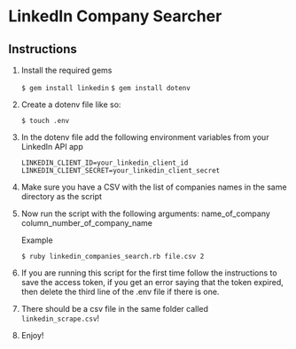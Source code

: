 # LinkedIn Company Searcher

## Instructions

1. Install the required gems

   `$ gem install linkedin`
   `$ gem install dotenv`

2. Create a dotenv file like so:

   `$ touch .env`
3. In the dotenv file add the following environment variables from your LinkedIn API app

   ```
   LINKEDIN_CLIENT_ID=your_linkedin_client_id
   LINKEDIN_CLIENT_SECRET=your_linkedin_client_secret
   ```

4. Make sure you have a CSV with the list of companies names in the same directory as the script

5. Now run the script with the following arguments: name_of_company column_number_of_company_name

   Example

   `$ ruby linkedin_companies_search.rb file.csv 2`

6. If you are running this script for the first time follow the instructions to save the access token, if you get an error saying that the token expired, then delete the third line of the .env file if there is one.

7. There should be a csv file in the same folder called `linkedin_scrape.csv`!

8. Enjoy!
